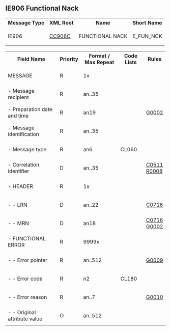 ## IE906 Functional Nack
<table cellspacing="0">
 <tr>
  <th>
   Message Type
  </th>
  <th>
   XML Root
  </th>
  <th>
   Name
  </th>
  <th>
   Short Name
  </th>
 </tr>
 <tr>
  <td>
   <p class="s3">
    IE906
   </p>
  </td>
  <td>
   <a href="https://github.com/hmrc/transit-movements-validator/blob/main/conf/xsd/cc906c.xsd">
    CC906C
   </a>
  </td>
  <td>
   <p class="s3">
    FUNCTIONAL NACK
   </p>
  </td>
  <td>
   E_FUN_NCK
  </td>
 </tr>
</table>
<table>
 <tr>
  <th>
   Field Name
  </th>
  <th>
   Priority
  </th>
  <th>
   Format / Max Repeat
  </th>
  <th>
   Code Lists
  </th>
  <th>
   Rules
  </th>
 </tr>
 <tr>
  <td>
   MESSAGE
  </td>
  <td>
   <p class="s4">
    R
   </p>
  </td>
  <td>
   <p class="s4">
    1x
   </p>
  </td>
  <td>
  </td>
  <td>
  </td>
 </tr>
 <tr>
  <td>
   - Message recipient
  </td>
  <td>
   <p class="s4">
    R
   </p>
  </td>
  <td>
   <p class="s4">
    an..35
   </p>
  </td>
  <td>
  </td>
  <td>
  </td>
 </tr>
 <tr>
  <td>
   - Preparation date and time
  </td>
  <td>
   <p class="s4">
    R
   </p>
  </td>
  <td>
   <p class="s4">
    an19
   </p>
  </td>
  <td>
  </td>
  <td>
   <a href="rules.html#g0002">
    G0002
   </a>
   <div>
   </div>
  </td>
 </tr>
 <tr>
  <td>
   - Message identification
  </td>
  <td>
   <p class="s4">
    R
   </p>
  </td>
  <td>
   <p class="s4">
    an..35
   </p>
  </td>
  <td>
  </td>
  <td>
  </td>
 </tr>
 <tr>
  <td>
   - Message type
  </td>
  <td>
   <p class="s4">
    R
   </p>
  </td>
  <td>
   <p class="s4">
    an6
   </p>
  </td>
  <td>
   <p class="s4">
    CL060
   </p>
  </td>
  <td>
  </td>
 </tr>
 <tr>
  <td>
   - Correlation identifier
  </td>
  <td>
   <p class="s4">
    D
   </p>
  </td>
  <td>
   <p class="s4">
    an..35
   </p>
  </td>
  <td>
  </td>
  <td>
   <a href="rules.html#c0511">
    C0511
   </a>
   <div>
   </div>
   <a href="rules.html#r0008">
    R0008
   </a>
   <div>
   </div>
  </td>
 </tr>
 <tr>
  <td>
   - HEADER
  </td>
  <td>
   <p class="s4">
    R
   </p>
  </td>
  <td>
   <p class="s4">
    1x
   </p>
  </td>
  <td>
  </td>
  <td>
  </td>
 </tr>
 <tr>
  <td>
   - - LRN
  </td>
  <td>
   <p class="s4">
    D
   </p>
  </td>
  <td>
   <p class="s4">
    an..22
   </p>
  </td>
  <td>
  </td>
  <td>
   <a href="rules.html#c0716">
    C0716
   </a>
   <div>
   </div>
  </td>
 </tr>
 <tr>
  <td>
   - - MRN
  </td>
  <td>
   <p class="s4">
    D
   </p>
  </td>
  <td>
   <p class="s4">
    an18
   </p>
  </td>
  <td>
  </td>
  <td>
   <a href="rules.html#c0716">
    C0716
   </a>
   <div>
   </div>
   <a href="rules.html#g0002">
    G0002
   </a>
   <div>
   </div>
  </td>
 </tr>
 <tr>
  <td>
   - FUNCTIONAL ERROR
  </td>
  <td>
   <p class="s4">
    R
   </p>
  </td>
  <td>
   <p class="s4">
    9999x
   </p>
  </td>
  <td>
  </td>
  <td>
  </td>
 </tr>
 <tr>
  <td>
   - - Error pointer
  </td>
  <td>
   <p class="s4">
    R
   </p>
  </td>
  <td>
   <p class="s4">
    an..512
   </p>
  </td>
  <td>
  </td>
  <td>
   <a href="rules.html#g0009">
    G0009
   </a>
   <div>
   </div>
  </td>
 </tr>
 <tr>
  <td>
   - - Error code
  </td>
  <td>
   <p class="s4">
    R
   </p>
  </td>
  <td>
   <p class="s4">
    n2
   </p>
  </td>
  <td>
   <p class="s4">
    CL180
   </p>
  </td>
  <td>
  </td>
 </tr>
 <tr>
  <td>
   - - Error reason
  </td>
  <td>
   <p class="s4">
    R
   </p>
  </td>
  <td>
   <p class="s4">
    an..7
   </p>
  </td>
  <td>
  </td>
  <td>
   <a href="rules.html#g0010">
    G0010
   </a>
   <div>
   </div>
  </td>
 </tr>
 <tr>
  <td>
   - - Original attribute value
  </td>
  <td>
   <p class="s4">
    O
   </p>
  </td>
  <td>
   <p class="s4">
    an..512
   </p>
  </td>
  <td>
  </td>
  <td>
  </td>
 </tr>
</table>
